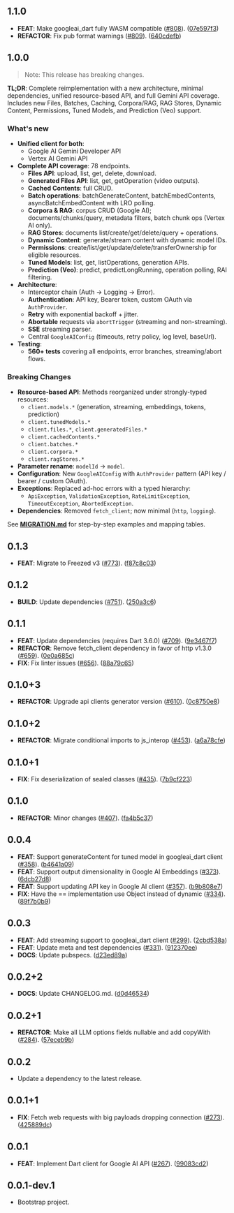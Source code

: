 ## 1.1.0

 - **FEAT**: Make googleai_dart fully WASM compatible ([#808](https://github.com/davidmigloz/langchain_dart/issues/808)). ([07e597f3](https://github.com/davidmigloz/langchain_dart/commit/07e597f3984b2c0396ebfb5ae7e981bb52872368))
 - **REFACTOR**: Fix pub format warnings ([#809](https://github.com/davidmigloz/langchain_dart/issues/809)). ([640cdefb](https://github.com/davidmigloz/langchain_dart/commit/640cdefbede9c0a0182fb6bb4005a20aa6f35635))

## 1.0.0

> Note: This release has breaking changes.

**TL;DR**: Complete reimplementation with a new architecture, minimal dependencies, unified resource-based API, and full Gemini API coverage. Includes new Files, Batches, Caching, Corpora/RAG, RAG Stores, Dynamic Content, Permissions, Tuned Models, and Prediction (Veo) support.

### What's new

- **Unified client for both**:
  - Google AI Gemini Developer API
  - Vertex AI Gemini API
- **Complete API coverage**: 78 endpoints.
  - **Files API**: upload, list, get, delete, download.
  - **Generated Files API**: list, get, getOperation (video outputs).
  - **Cached Contents**: full CRUD.
  - **Batch operations**: batchGenerateContent, batchEmbedContents, asyncBatchEmbedContent with LRO polling.
  - **Corpora & RAG**: corpus CRUD (Google AI); documents/chunks/query, metadata filters, batch chunk ops (Vertex AI only).
  - **RAG Stores**: documents list/create/get/delete/query + operations.
  - **Dynamic Content**: generate/stream content with dynamic model IDs.
  - **Permissions**: create/list/get/update/delete/transferOwnership for eligible resources.
  - **Tuned Models**: list, get, listOperations, generation APIs.
  - **Prediction (Veo)**: predict, predictLongRunning, operation polling, RAI filtering.
- **Architecture**:
  - Interceptor chain (Auth → Logging → Error).
  - **Authentication**: API key, Bearer token, custom OAuth via `AuthProvider`.
  - **Retry** with exponential backoff + jitter.
  - **Abortable** requests via `abortTrigger` (streaming and non-streaming).
  - **SSE** streaming parser.
  - Central `GoogleAIConfig` (timeouts, retry policy, log level, baseUrl).
- **Testing**:
  - **560+ tests** covering all endpoints, error branches, streaming/abort flows.

### Breaking Changes

- **Resource-based API**: Methods reorganized under strongly-typed resources:
  - `client.models.*` (generation, streaming, embeddings, tokens, prediction)
  - `client.tunedModels.*`
  - `client.files.*`, `client.generatedFiles.*`
  - `client.cachedContents.*`
  - `client.batches.*`
  - `client.corpora.*`
  - `client.ragStores.*`
- **Parameter rename**: `modelId` → `model`.
- **Configuration**: New `GoogleAIConfig` with `AuthProvider` pattern (API key / bearer / custom OAuth).
- **Exceptions**: Replaced ad-hoc errors with a typed hierarchy:
  - `ApiException`, `ValidationException`, `RateLimitException`, `TimeoutException`, `AbortedException`.
- **Dependencies**: Removed `fetch_client`; now minimal (`http`, `logging`).

See **[MIGRATION.md](MIGRATION.md)** for step-by-step examples and mapping tables.

## 0.1.3

- **FEAT**: Migrate to Freezed v3 ([#773](https://github.com/davidmigloz/langchain_dart/issues/773)). ([f87c8c03](https://github.com/davidmigloz/langchain_dart/commit/f87c8c03711ef382d2c9de19d378bee92e7631c1))

## 0.1.2

- **BUILD**: Update dependencies ([#751](https://github.com/davidmigloz/langchain_dart/issues/751)). ([250a3c6](https://github.com/davidmigloz/langchain_dart/commit/250a3c6a6c1815703a61a142ba839c0392a31015))

## 0.1.1

- **FEAT**: Update dependencies (requires Dart 3.6.0) ([#709](https://github.com/davidmigloz/langchain_dart/issues/709)). ([9e3467f7](https://github.com/davidmigloz/langchain_dart/commit/9e3467f7caabe051a43c0eb3c1110bc4a9b77b81))
- **REFACTOR**: Remove fetch_client dependency in favor of http v1.3.0 ([#659](https://github.com/davidmigloz/langchain_dart/issues/659)). ([0e0a685c](https://github.com/davidmigloz/langchain_dart/commit/0e0a685c376895425dbddb0f9b83758c700bb0c7))
- **FIX**: Fix linter issues ([#656](https://github.com/davidmigloz/langchain_dart/issues/656)). ([88a79c65](https://github.com/davidmigloz/langchain_dart/commit/88a79c65aad23bcf5859e58a7375a4b686cf02ef))

## 0.1.0+3

- **REFACTOR**: Upgrade api clients generator version ([#610](https://github.com/davidmigloz/langchain_dart/issues/610)). ([0c8750e8](https://github.com/davidmigloz/langchain_dart/commit/0c8750e85b34764f99b6e34cc531776ffe8fba7c))

## 0.1.0+2

- **REFACTOR**: Migrate conditional imports to js_interop ([#453](https://github.com/davidmigloz/langchain_dart/issues/453)). ([a6a78cfe](https://github.com/davidmigloz/langchain_dart/commit/a6a78cfe05fb8ce68e683e1ad4395ca86197a6c5))

## 0.1.0+1

- **FIX**: Fix deserialization of sealed classes ([#435](https://github.com/davidmigloz/langchain_dart/issues/435)). ([7b9cf223](https://github.com/davidmigloz/langchain_dart/commit/7b9cf223e42eae8496f864ad7ef2f8d0dca45678))

## 0.1.0

- **REFACTOR**: Minor changes ([#407](https://github.com/davidmigloz/langchain_dart/issues/407)). ([fa4b5c37](https://github.com/davidmigloz/langchain_dart/commit/fa4b5c376a191fea50c3f8b1d6b07cef0480a74e))

## 0.0.4

- **FEAT**: Support generateContent for tuned model in googleai_dart client ([#358](https://github.com/davidmigloz/langchain_dart/issues/358)). ([b4641a09](https://github.com/davidmigloz/langchain_dart/commit/b4641a09af7f6d67d503d526451a370eca920c5c))
- **FEAT**: Support output dimensionality in Google AI Embeddings ([#373](https://github.com/davidmigloz/langchain_dart/issues/373)). ([6dcb27d8](https://github.com/davidmigloz/langchain_dart/commit/6dcb27d861fa65d2c882e31ce28e8c0a92b65cc1))
- **FEAT**: Support updating API key in Google AI client ([#357](https://github.com/davidmigloz/langchain_dart/issues/357)). ([b9b808e7](https://github.com/davidmigloz/langchain_dart/commit/b9b808e72f02b9f38ab355d581284a0d848d4bd1))
- **FIX**: Have the == implementation use Object instead of dynamic ([#334](https://github.com/davidmigloz/langchain_dart/issues/334)). ([89f7b0b9](https://github.com/davidmigloz/langchain_dart/commit/89f7b0b94144c216de19ec7244c48f3c34c2c635))

## 0.0.3

- **FEAT**: Add streaming support to googleai_dart client ([#299](https://github.com/davidmigloz/langchain_dart/issues/299)). ([2cbd538a](https://github.com/davidmigloz/langchain_dart/commit/2cbd538a3b67ef6bdd9ab7b92bebc3c8c7a1bea1))
- **FEAT**: Update meta and test dependencies ([#331](https://github.com/davidmigloz/langchain_dart/issues/331)). ([912370ee](https://github.com/davidmigloz/langchain_dart/commit/912370ee0ba667ee9153303395a457e6caf5c72d))
- **DOCS**: Update pubspecs. ([d23ed89a](https://github.com/davidmigloz/langchain_dart/commit/d23ed89adf95a34a78024e2f621dc0af07292f44))

## 0.0.2+2

- **DOCS**: Update CHANGELOG.md. ([d0d46534](https://github.com/davidmigloz/langchain_dart/commit/d0d46534565d6f52d819d62329e8917e00bc7030))

## 0.0.2+1

- **REFACTOR**: Make all LLM options fields nullable and add copyWith ([#284](https://github.com/davidmigloz/langchain_dart/issues/284)). ([57eceb9b](https://github.com/davidmigloz/langchain_dart/commit/57eceb9b47da42cf19f64ddd88bfbd2c9676fd5e))

## 0.0.2

- Update a dependency to the latest release.

## 0.0.1+1

- **FIX**: Fetch web requests with big payloads dropping connection ([#273](https://github.com/davidmigloz/langchain_dart/issues/273)). ([425889dc](https://github.com/davidmigloz/langchain_dart/commit/425889dc24a74790a7072c75f0bdb0d19ab40cf6))

## 0.0.1

- **FEAT**: Implement Dart client for Google AI API ([#267](https://github.com/davidmigloz/langchain_dart/issues/267)). ([99083cd2](https://github.com/davidmigloz/langchain_dart/commit/99083cd22ec35b3256b800ce76df328b9c9165e4))

## 0.0.1-dev.1

- Bootstrap project.
